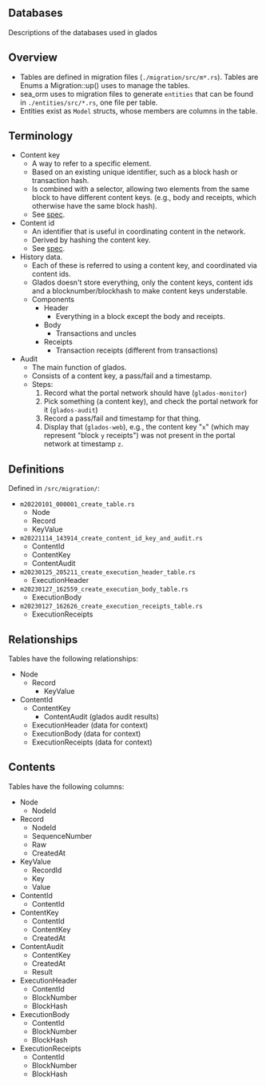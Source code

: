 ## Databases
Descriptions of the databases used in glados

## Overview

- Tables are defined in migration files (`./migration/src/m*.rs`). Tables are Enums a Migration::up() uses to manage the tables.
- sea_orm uses to migration files to generate `entities` that can be found in `./entities/src/*.rs`, one file per table.
- Entities exist as `Model` structs, whose members are columns in the table.

## Terminology

- Content key
    - A way to refer to a specific element.
    - Based on an existing unique identifier, such as a block hash or transaction hash.
    - Is combined with a selector, allowing two elements from the same block to have different
    content keys. (e.g., body and receipts, which otherwise have the same block hash).
    - See [spec](https://github.com/ethereum/portal-network-specs/blob/master/history-network.md#data-types).
- Content id
    - An identifier that is useful in coordinating content in the network.
    - Derived by hashing the content key.
    - See [spec](https://github.com/ethereum/portal-network-specs/blob/master/portal-wire-protocol.md#content-keys-and-content-ids).
- History data.
    - Each of these is referred to using a content key, and coordinated via content ids.
    - Glados doesn't store everything, only the content keys, content ids and a
    blocknumber/blockhash to make content keys understable.
    - Components
        - Header
            - Everything in a block except the body and receipts.
        - Body
            - Transactions and uncles
        - Receipts
            - Transaction receipts (different from transactions)
- Audit
    - The main function of glados.
    - Consists of a content key, a pass/fail and a timestamp.
    - Steps:
        1. Record what the portal network should have (`glados-monitor`)
        2. Pick something (a content key), and check the portal network for it (`glados-audit`)
        3. Record a pass/fail and timestamp for that thing.
        4. Display that (`glados-web`), e.g., the content key "`x`" (which may represent "block `y`
        receipts") was not present in the portal network at timestamp `z`.

## Definitions

Defined in `/src/migration/`:
- `m20220101_000001_create_table.rs`
    - Node
    - Record
    - KeyValue
- `m20221114_143914_create_content_id_key_and_audit.rs`
    - ContentId
    - ContentKey
    - ContentAudit
- `m20230125_205211_create_execution_header_table.rs`
    - ExecutionHeader
- `m20230127_162559_create_execution_body_table.rs`
    - ExecutionBody
- `m20230127_162626_create_execution_receipts_table.rs`
    - ExecutionReceipts

## Relationships

Tables have the following relationships:
- Node
    - Record
        - KeyValue
- ContentId
    - ContentKey
        - ContentAudit (glados audit results)
    - ExecutionHeader (data for context)
    - ExecutionBody (data for context)
    - ExecutionReceipts (data for context)

## Contents

Tables have the following columns:

- Node
    - NodeId
- Record
    - NodeId
    - SequenceNumber
    - Raw
    - CreatedAt
- KeyValue
    - RecordId
    - Key
    - Value
- ContentId
    - ContentId
- ContentKey
    - ContentId
    - ContentKey
    - CreatedAt
- ContentAudit
    - ContentKey
    - CreatedAt
    - Result
- ExecutionHeader
    - ContentId
    - BlockNumber
    - BlockHash
- ExecutionBody
    - ContentId
    - BlockNumber
    - BlockHash
- ExecutionReceipts
    - ContentId
    - BlockNumber
    - BlockHash
